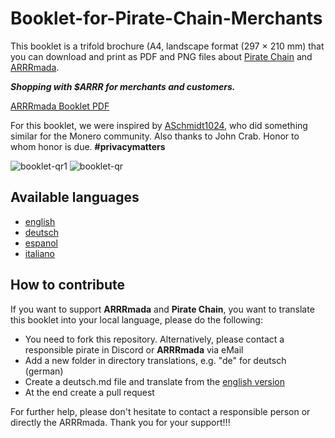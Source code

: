 # Booklet-for-Pirate-Chain-Merchants
This booklet is a trifold brochure (A4, landscape format (297 × 210 mm) that you can download and print as PDF and PNG files about [Pirate Chain](https://pirate.black) and [ARRRmada](https://arrrmada.com/). 

__*Shopping with $ARRR for merchants and customers.*__

[ARRRmada Booklet PDF](https://github.com/ARRRmada/Booklet-for-Pirate-Chain-Merchants/blob/main/translations/en/booklet-qr.pdf)

For this booklet, we were inspired by [ASchmidt1024](https://github.com/ASchmidt1024/monero-for-merchants-booklet), who did something similar for the Monero community. Also thanks to John Crab. Honor to whom honor is due. __#privacymatters__

![booklet-qr1](https://github.com/ARRRmada/Booklet-for-Pirate-Chain-Merchants/assets/142297261/f3d484ac-0f51-4592-af11-8d292af6040f)
![booklet-qr](https://github.com/ARRRmada/Booklet-for-Pirate-Chain-Merchants/assets/142297261/0bc14091-8034-43fa-a051-61391cd7e7d2)

## Available languages
- [english](https://github.com/ARRRmada/Booklet-for-Pirate-Chain-Merchants/tree/main/translations/en)
- [deutsch](https://github.com/ARRRmada/Booklet-for-Pirate-Chain-Merchants/tree/main/translations/de)
- [espanol](https://github.com/ARRRmada/Booklet-for-Pirate-Chain-Merchants/tree/main/translations/es)
- [italiano](https://github.com/ARRRmada/Booklet-for-Pirate-Chain-Merchants/tree/main/translations/it)

## How to contribute

If you want to support __ARRRmada__ and __Pirate Chain__, you want to translate this booklet into your local language, please do the following:

- You need to fork this repository. Alternatively, please contact a responsible pirate in Discord or __ARRRmada__ via eMail
- Add a new folder in directory translations, e.g. "de" for deutsch (german)
- Create a deutsch.md file and translate from the [english version](https://github.com/ARRRmada/Booklet-for-Pirate-Chain-Merchants/blob/main/translations/en/english.md)
- At the end create a pull request

For further help, please don't hesitate to contact a responsible person or directly the ARRRmada.
Thank you for your support!!!
